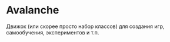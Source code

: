 Avalanche
=========

Движок (или скорее просто набор классов) для создания игр,  самообучения, экспериментов и т.п.